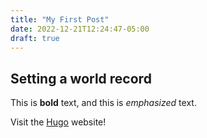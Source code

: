 ```yaml
---
title: "My First Post"
date: 2022-12-21T12:24:47-05:00
draft: true
---
```


## Setting a world record



This is **bold** text, and this is *emphasized* text.

Visit the [Hugo](https://gohugo.io) website!



